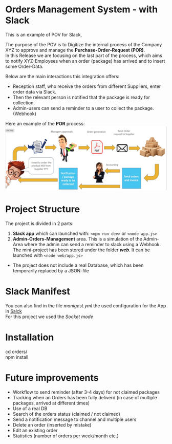 Orders Management System - with Slack
======================================================================
This is an example of POV for Slack, 

The purpose of the POV is to Digitize the internal process of the Company XYZ to approve and manage the **Purchase-Order-Request (POR)**.<br>
In this Release we are focusing on the last part of the process, which aims to notify XYZ-Employees when an order (package) has arrived and to insert some Order-Data.    

Below are the main interactions this integration offers:
* Reception staff, who receive the orders from different Suppliers, enter order data via Slack.  
* Then the relevant person is notified that the package is ready for collection.
* Admin-users can send a reminder to a user to collect the package. (Webhook)

Here an example of the **POR**  process:
![](process.jpg)

Project Structure
===============

The project is divided in 2 parts:
1. **Slack app** which can launched with:  `<npm run dev>` or `<node app.js>`
2. **Admin-Orders-Management** area. This is a simulation of the Admin-Area where the admin can send a reminder to slack using a Webhook. <br>The mini-project has been stored under the folder **_web_**. It can be launched with
   `<node web/app.js>`

* The project does not include a real Database, which has been temporarily replaced by a JSON-file 

Slack Manifest
===============

You can also find in the file _manigest.yml_ the used configuration for the App in [Salck](https://api.slack.com/apps)  
For this project we used the _Socket mode_

Installation
=======
cd orders/  
npm install

Future improvements
====================

* Workflow to send reminder (after 3-4 days) for not claimed packages
* Tracking when an Orders has been fully deliverd (in case of multiple packages, arrived at different times)
* Use of a real DB
* Search of the orders status (claimed / not claimed)
* Send a notification message to channel and multiple users
* Delete an order (inserted by mistake)
* Edit an existing order
* Statistics (number of orders per week/month etc.)



